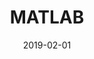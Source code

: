 ---
title: "MATLAB"
collection: teaching
type: "Teaching Assistant"
permalink: /teaching/2022_mat
venue: "University of Trieste"
date: 2019-02-01
item: 1
location: "Trieste, Italy"
---